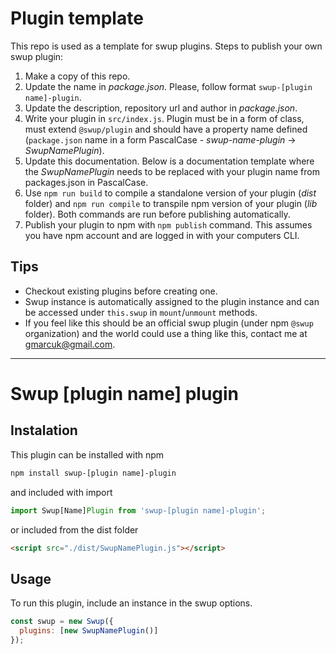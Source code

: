 # Plugin template

This repo is used as a template for swup plugins. Steps to publish your own swup plugin:

1. Make a copy of this repo.
2. Update the name in _package.json_. Please, follow format `swup-[plugin name]-plugin`.
3. Update the description, repository url and author in _package.json_.
4. Write your plugin in `src/index.js`. Plugin must be in a form of class, must extend `@swup/plugin` and should have a property name defined (`package.json` name in a form PascalCase - _swup-name-plugin_ -> _SwupNamePlugin_).
5. Update this documentation. Below is a documentation template where the _SwupNamePlugin_ needs to be replaced with your plugin name from packages.json in PascalCase.
6. Use `npm run build` to compile a standalone version of your plugin (_dist_ folder) and `npm run compile` to transpile npm version of your plugin (_lib_ folder). Both commands are run before publishing automatically.
7. Publish your plugin to npm with `npm publish` command. This assumes you have npm account and are logged in with your computers CLI.

## Tips

- Checkout existing plugins before creating one.
- Swup instance is automatically assigned to the plugin instance and can be accessed under `this.swup` in `mount`/`unmount` methods.
- If you feel like this should be an official swup plugin (under npm `@swup` organization) and the world could use a thing like this, contact me at gmarcuk@gmail.com.

---

# Swup [plugin name] plugin

## Instalation

This plugin can be installed with npm

```bash
npm install swup-[plugin name]-plugin
```

and included with import

```javascript
import Swup[Name]Plugin from 'swup-[plugin name]-plugin';
```

or included from the dist folder

```html
<script src="./dist/SwupNamePlugin.js"></script>
```

## Usage

To run this plugin, include an instance in the swup options.

```javascript
const swup = new Swup({
  plugins: [new SwupNamePlugin()]
});
```

